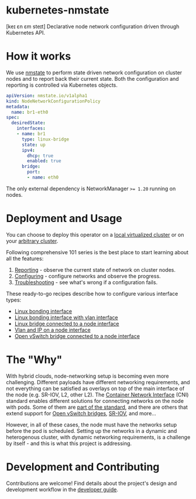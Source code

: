 # kubernetes-nmstate

[keɪ ɛn ɛm steɪt] Declarative node network configuration driven through Kubernetes API.

# How it works

We use [nmstate](https://nmstate.io/) to perform state driven network
configuration on cluster nodes and to report back their current state.
Both the configuration and reporting is controlled via Kubernetes objects.

```yaml
apiVersion: nmstate.io/v1alpha1
kind: NodeNetworkConfigurationPolicy
metadata:
  name: br1-eth0
spec:
  desiredState:
    interfaces:
    - name: br1
      type: linux-bridge
      state: up
      ipv4:
        dhcp: true
        enabled: true
      bridge:
        port:
        - name: eth0
```

The only external dependency is NetworkManager `>= 1.20` running on nodes.

# Deployment and Usage

You can choose to deploy this operator on a
[local virtualized cluster](docs/deployment-local-cluster.md) or on your
[arbitrary cluster](docs/deployment-arbitrary-cluster.md).

Following comprehensive 101 series is the best place to start learning about all
the features:

1. [Reporting](docs/user-guide-101-reporting.md) -
   observe the current state of network on cluster nodes.
2. [Configuring](docs/user-guide-102-configuration.md) -
   configure networks and observe the progress.
3. [Troubleshooting](docs/user-guide-103-troubleshooting.md) -
   see what's wrong if a configuration fails.

These ready-to-go recipes describe how to configure various interface types:

- [Linux bonding interface](docs/user-guide-policy-configure-linux-bond.md)
- [Linux bonding interface with vlan interface](docs/user-guide-policy-configure-linux-bond-with-vlans.md)
- [Linux bridge connected to a node interface](docs/user-guide-policy-configure-linux-bridge.md)
- [Vlan and IP on a node interface](docs/user-guide-policy-configure-vlan-and-dynamic-ip.md)
- [Open vSwitch bridge connected to a node interface](docs/user-guide-policy-configure-ovs-bridge.md)

# The "Why"

With hybrid clouds, node-networking setup is becoming even more challenging.
Different payloads have different networking requirements, and not everything
can be satisfied as overlays on top of the main interface of the node (e.g.
SR-IOV, L2, other L2).
The [Container Network Interface](https://github.com/containernetworking/cni)
(CNI) standard enables different
solutions for connecting networks on the node with pods. Some of them are
[part of the standard](https://github.com/containernetworking/plugins), and there are
others that extend support for [Open vSwitch bridges](https://github.com/kubevirt/ovs-cni),
[SR-IOV](https://github.com/hustcat/sriov-cni), and more...

However, in all of these cases, the node must have the networks setup before the
pod is scheduled. Setting up the networks in a dynamic and heterogenous cluster,
with dynamic networking requirements, is a challenge by itself - and this is
what this project is addressing.

# Development and Contributing

Contributions are welcome! Find details about the project's design and
development workflow in the [developer guide](CONTRIBUTING.md).
